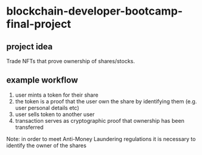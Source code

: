 # blockchain-developer-bootcamp-final-project

## project idea

Trade NFTs that prove ownership of shares/stocks.

## example workflow

1. user mints a token for their share
2. the token is a proof that the user own the share by identifying them (e.g. user personal details etc)
3. user sells token to another user
4. transaction serves as cryptographic proof that ownership has been transferred

Note: in order to meet Anti-Money Laundering regulations it is necessary to identify the owner of the shares
